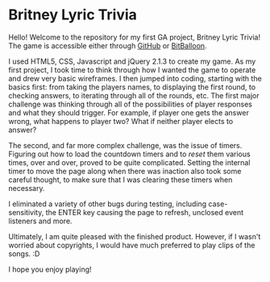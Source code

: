 # Britney Lyric Trivia

Hello! Welcome to the repository for my first GA project, Britney Lyric Trivia! The game is accessible either through [GitHub](http://swdelaney2.github.io/project1/) or [BitBalloon](http://britney-lyric-trivia.bitballoon.com/).

I used HTML5, CSS, Javascript and jQuery 2.1.3 to create my game. As my first project, I took time to think through how I wanted the game to operate and drew very basic wireframes. I then jumped into coding, starting with the basics first: from taking the players names, to displaying the first round, to checking answers, to iterating through all of the rounds, etc. The first major challenge was thinking through all of the possibilities of player responses and what they should trigger. For example, if player one gets the answer wrong, what happens to player two? What if neither player elects to answer?

The second, and far more complex challenge, was the issue of timers. Figuring out how to load the countdown timers and to *reset* them various times, over and over, proved to be quite complicated. Setting the internal timer to move the page along when there was inaction also took some careful thought, to make sure that I was clearing these timers when necessary.

I eliminated a variety of other bugs during testing, including case-sensitivity, the ENTER key causing the page to refresh, unclosed event listeners and more.

Ultimately, I am quite pleased with the finished product. However, if I wasn't worried about copyrights, I would have much preferred to play clips of the songs. :D

I hope you enjoy playing!